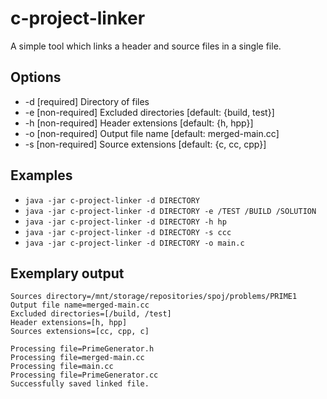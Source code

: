 # c-project-linker
A simple tool which links a header and source files in a single file.

## Options
 - -d <arg> [required] Directory of files 
 - -e <arg> [non-required] Excluded directories [default: {build, test}]
 - -h <arg> [non-required] Header extensions    [default: {h, hpp}]
 - -o <arg> [non-required] Output file name     [default: merged-main.cc]
 - -s <arg> [non-required] Source extensions    [default: {c, cc, cpp}]
  
 ## Examples
 - `java -jar c-project-linker -d DIRECTORY`
 - `java -jar c-project-linker -d DIRECTORY -e /TEST /BUILD /SOLUTION`
 - `java -jar c-project-linker -d DIRECTORY -h hp`
 - `java -jar c-project-linker -d DIRECTORY -s ccc`
 - `java -jar c-project-linker -d DIRECTORY -o main.c`
 
 ## Exemplary output
```
Sources directory=/mnt/storage/repositories/spoj/problems/PRIME1
Output file name=merged-main.cc
Excluded directories=[/build, /test]
Header extensions=[h, hpp]
Sources extensions=[cc, cpp, c]

Processing file=PrimeGenerator.h
Processing file=merged-main.cc
Processing file=main.cc
Processing file=PrimeGenerator.cc
Successfully saved linked file.

